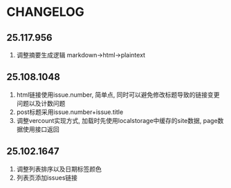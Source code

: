 # CHANGELOG

## 25.117.956

1. 调整摘要生成逻辑 markdown->html->plaintext

## 25.108.1048

1. html链接使用issue.number, 简单点, 同时可以避免修改标题导致的链接变更问题以及计数问题
2. post标题采用issue.number+issue.title
3. 调整vercount实现方式, 加载时先使用localstorage中缓存的site数据, page数据使用接口返回

## 25.102.1647

1. 调整列表排序以及日期标签颜色
2. 列表页添加issues链接
